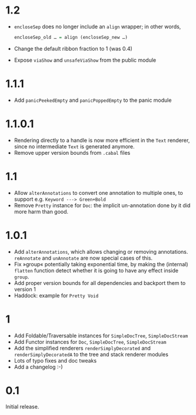 # 1.2

- `encloseSep` does no longer include an `align` wrapper; in other words,

    ```haskell
    encloseSep_old … = align (encloseSep_new …)
    ```
- Change the default ribbon fraction to 1 (was 0.4)
- Expose `viaShow` and `unsafeViaShow` from the public module

# 1.1.1

- Add `panicPeekedEmpty` and `panicPoppedEmpty` to the panic module

# 1.1.0.1

- Rendering directly to a handle is now more efficient in the `Text` renderer,
  since no intermediate `Text` is generated anymore.
- Remove upper version bounds from `.cabal` files

# 1.1

- Allow `alterAnnotations` to convert one annotation to multiple ones, to
  support e.g. `Keyword ---> Green+Bold`
- Remove `Pretty` instance for `Doc`: the implicit un-annotation done by it did
  more harm than good.

# 1.0.1

- Add `alterAnnotations`, which allows changing or removing annotations.
  `reAnnotate` and `unAnnotate` are now special cases of this.
- Fix »group« potentially taking exponential time, by making the (internal)
  `flatten` function detect whether it is going to have any effect inside
  `group`.
- Add proper version bounds for all dependencies and backport them to version 1
- Haddock: example for `Pretty Void`

# 1

- Add Foldable/Traversable instances for `SimpleDocTree`, `SimpleDocStream`
- Add Functor instances for `Doc`, `SimpleDocTree`, `SimpleDocStream`
- Add the simplified renderers `renderSimplyDecorated` and
  `renderSimplyDecoratedA` to the tree and stack renderer modules
- Lots of typo fixes and doc tweaks
- Add a changelog :-)

# 0.1

Initial release.
